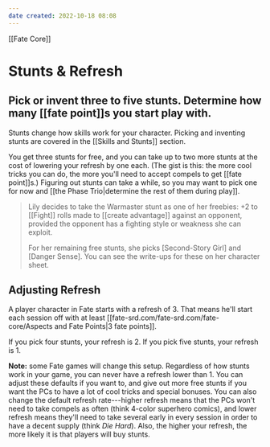 ```yaml
---
date created: 2022-10-18 08:08
---
```


[[Fate Core]]

# Stunts & Refresh

## Pick or invent three to five stunts. Determine how many [[fate point]]s you start play with.

Stunts change how skills work for your character. Picking and inventing stunts are covered in the [[Skills and Stunts]] section.

You get three stunts for free, and you can take up to two more stunts at the cost of lowering your refresh by one each. (The gist is this: the more cool tricks you can do, the more you'll need to accept compels to get [[fate point]]s.) Figuring out stunts can take a while, so you may want to pick one for now and [[the Phase Trio|determine the rest of them during play]].

> Lily decides to take the Warmaster stunt as one of her freebies: +2 to [[Fight]] rolls made to [[create advantage]] against an opponent, provided the opponent has a fighting style or weakness she can exploit.
>
> For her remaining free stunts, she picks [Second-Story Girl] and [Danger Sense]. You can see the write-ups for these on her character sheet.

## Adjusting Refresh

A player character in Fate starts with a refresh of 3. That means he'll start each session off with at least [[fate-srd.com/fate-srd.com/fate-core/Aspects and Fate Points|3 fate points]].

If you pick four stunts, your refresh is 2. If you pick five stunts, your refresh is 1.

**Note:** some Fate games will change this setup. Regardless of how stunts work in your game, you can never have a refresh lower than 1.   You can adjust these defaults if you want to, and give out more free stunts if you want the PCs to have a lot of cool tricks and special bonuses. You can also change the default refresh rate---higher refresh means that the PCs won't need to take compels as often (think 4-color superhero comics), and lower refresh means they'll need to take several early in every session in order to have a decent supply (think _Die Hard_). Also, the higher your refresh, the more likely it is that players will buy stunts.
